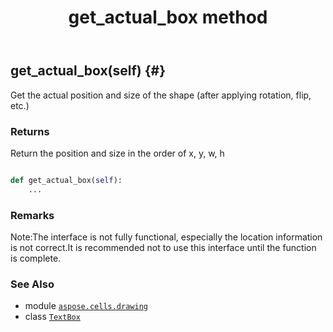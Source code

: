 ﻿---
title: get_actual_box method
second_title: Aspose.Cells for Python via .NET API References
description: 
type: docs
weight: 80
url: /aspose.cells.drawing/textbox/get_actual_box/
is_root: false
---

## get_actual_box(self) {#}

Get the actual position and size of the shape (after applying rotation, flip, etc.)


### Returns 


Return the position and size in the order of x, y, w, h


```python

def get_actual_box(self):
    ...
```


### Remarks

Note:The interface is not fully functional, especially the location information is not correct.It is recommended not to use this interface until the function is complete.


### See Also
* module [`aspose.cells.drawing`](../../)
* class [`TextBox`](/cells/python-net/aspose.cells.drawing/textbox)
